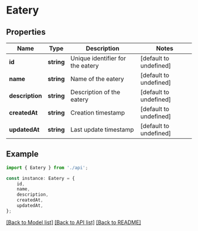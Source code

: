 # Eatery


## Properties

Name | Type | Description | Notes
------------ | ------------- | ------------- | -------------
**id** | **string** | Unique identifier for the eatery | [default to undefined]
**name** | **string** | Name of the eatery | [default to undefined]
**description** | **string** | Description of the eatery | [default to undefined]
**createdAt** | **string** | Creation timestamp | [default to undefined]
**updatedAt** | **string** | Last update timestamp | [default to undefined]

## Example

```typescript
import { Eatery } from './api';

const instance: Eatery = {
    id,
    name,
    description,
    createdAt,
    updatedAt,
};
```

[[Back to Model list]](../README.md#documentation-for-models) [[Back to API list]](../README.md#documentation-for-api-endpoints) [[Back to README]](../README.md)
